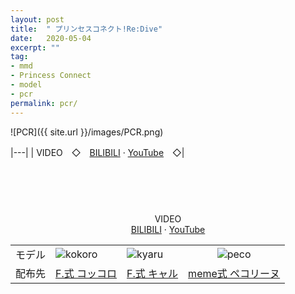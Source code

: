 ```yaml
---
layout: post
title:  " プリンセスコネクト!Re:Dive"
date:   2020-05-04
excerpt: ""
tag:
- mmd
- Princess Connect
- model
- pcr
permalink: pcr/
---
```


![PCR]({{ site.url }}/images/PCR.png)

|---|
| VIDEO　◇　[BILIBILI](https://www.bilibili.com/video/BV1iZ4y1s79t/) · [YouTube](https://youtu.be/st-bW4whusQ)　◇|

　  
　  
　  
  
  
<style type="text/css">
    #pcr-list td:last-child {
        text-align: center !important;
    }
    .pcr-centered {
        text-align: center !important;
    }
</style>
<div class="pcr-centered"><a>VIDEO</a></div>
<div class="pcr-centered"><a href="https://www.bilibili.com/video/BV1iZ4y1s79t/">BILIBILI</a> · <a href="https://youtu.be/st-bW4whusQ">YouTube</a></div>

<table id="pcr-list">
<tbody>
<tr>
    <td>モデル</td>
    <td><img src="https://i-fox.club/images/pcr-kokoro.jpg" alt="kokoro"></td>
    <td><img src="https://i-fox.club/images/pcr-kyaru.jpg" alt="kyaru"></td>
    <td><img src="https://i-fox.club/images/pcr-peco.jpg" alt="peco"></td>
</tr>
<tr>
<td>配布先</td>
    <td><a href="https://i-fox.club/pcr/kokoro">F.式 コッコロ</a></td>
    <td><a href="https://i-fox.club/pcr/kyaru">F.式 キャル</a></td>
    <td><a href="https://i-fox.club/pcr/peco">meme式 ペコリーヌ</a></td>
</tr>
</tbody>
</table>
